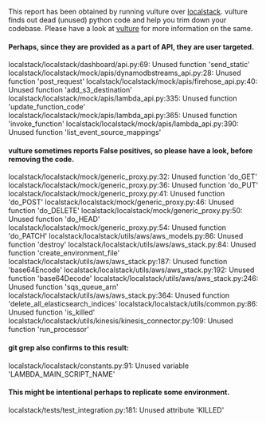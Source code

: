 This report has been obtained by running vulture over [localstack](https://github.com/atlassian/localstack).
vulture finds out dead (unused) python code and help you trim down 
your codebase. Please have a look at [vulture](https://github.com/jendrikseipp/vulture) for more information on the same.

#### Perhaps, since they are provided as a part of API, they are user targeted.
localstack/localstack/dashboard/api.py:69: Unused function 'send_static'
localstack/localstack/mock/apis/dynamodbstreams_api.py:28: Unused function 'post_request'
localstack/localstack/mock/apis/firehose_api.py:40: Unused function 'add_s3_destination'
localstack/localstack/mock/apis/lambda_api.py:335: Unused function 'update_function_code'
localstack/localstack/mock/apis/lambda_api.py:365: Unused function 'invoke_function'
localstack/localstack/mock/apis/lambda_api.py:390: Unused function 'list_event_source_mappings'

#### vulture sometimes reports False positives, so please have a look, before removing the code.
localstack/localstack/mock/generic_proxy.py:32: Unused function 'do_GET'
localstack/localstack/mock/generic_proxy.py:36: Unused function 'do_PUT'
localstack/localstack/mock/generic_proxy.py:41: Unused function 'do_POST'
localstack/localstack/mock/generic_proxy.py:46: Unused function 'do_DELETE'
localstack/localstack/mock/generic_proxy.py:50: Unused function 'do_HEAD'
localstack/localstack/mock/generic_proxy.py:54: Unused function 'do_PATCH'
localstack/localstack/utils/aws/aws_models.py:86: Unused function 'destroy'
localstack/localstack/utils/aws/aws_stack.py:84: Unused function 'create_environment_file'
localstack/localstack/utils/aws/aws_stack.py:187: Unused function 'base64Encode'
localstack/localstack/utils/aws/aws_stack.py:192: Unused function 'base64Decode'
localstack/localstack/utils/aws/aws_stack.py:246: Unused function 'sqs_queue_arn'
localstack/localstack/utils/aws/aws_stack.py:364: Unused function 'delete_all_elasticsearch_indices'
localstack/localstack/utils/common.py:86: Unused function 'is_killed'
localstack/localstack/utils/kinesis/kinesis_connector.py:109: Unused function 'run_processor'

#### git grep also confirms to this result:
localstack/localstack/constants.py:91: Unused variable 'LAMBDA_MAIN_SCRIPT_NAME'

#### This might be intentional perhaps to replicate some environment.
localstack/tests/test_integration.py:181: Unused attribute 'KILLED'

